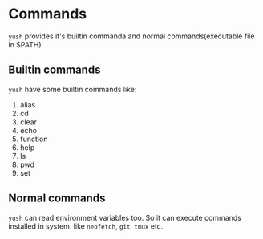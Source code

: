 # Commands

`yush` provides it's builtin commanda and normal commands(executable file in $PATH).

## Builtin commands

`yush` have some builtin commands like:

1. alias
2. cd
3. clear
4. echo
5. function
6. help
7. ls
8. pwd
9. set

## Normal commands

`yush` can read environment variables too.
So it can execute commands installed in system.
like `neofetch`, `git`, `tmux` etc.